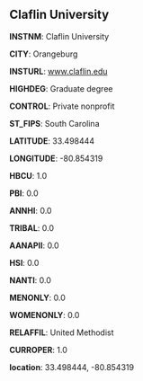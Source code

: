 
Claflin University
---
**INSTNM**: Claflin University

**CITY**: Orangeburg

**INSTURL**: www.claflin.edu

**HIGHDEG**: Graduate degree

**CONTROL**: Private nonprofit

**ST_FIPS**: South Carolina

**LATITUDE**: 33.498444

**LONGITUDE**: -80.854319

**HBCU**: 1.0

**PBI**: 0.0

**ANNHI**: 0.0

**TRIBAL**: 0.0

**AANAPII**: 0.0

**HSI**: 0.0

**NANTI**: 0.0

**MENONLY**: 0.0

**WOMENONLY**: 0.0

**RELAFFIL**: United Methodist

**CURROPER**: 1.0

**location**: 33.498444, -80.854319